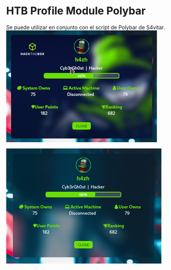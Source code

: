 # HTB Profile Module Polybar

Se puede utilizar en conjunto con el script de Polybar de S4vitar.
![my_wm](screen_02.png)

![my_wm](screen_01.png)
